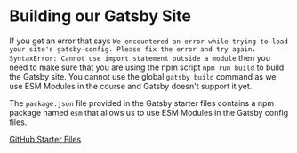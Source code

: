 # Building our Gatsby Site

If you get an error that says `We encountered an error while trying to load your site's gatsby-config. Please fix the error and try again. SyntaxError: Cannot use import statement outside a module` then you need to make sure that you are using the npm script `npm run build` to build the Gatsby site. You cannot use the global `gatsby build` command as we use ESM Modules in the course and Gatsby doesn't support it yet.

The `package.json` file provided in the Gatsby starter files contains a npm package named `esm` that allows us to use ESM Modules in the Gatsby config files.

[GitHub Starter Files](https://github.com/wesbos/master-gatsby/blob/master/starter-files/gatsby/package.json#L9)
